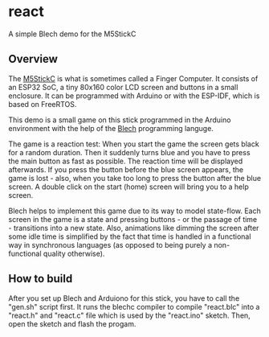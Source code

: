 # react

A simple Blech demo for the M5StickC

## Overview

The [M5StickC](https://m5stack.com/products/stick-c) is what is sometimes called a Finger Computer. It consists of an ESP32 SoC, a tiny 80x160 color LCD screen and buttons in a small enclosure. It can be programmed with Arduino or with the ESP-IDF, which is based on FreeRTOS.

This demo is a small game on this stick programmed in the Arduino environment with the help of the [Blech](https://www.blech-lang.org/) programming languge.

The game is a reaction test: When you start the game the screen gets black for a random duration. Then it suddenly turns blue and you have to press the main button as fast as possible. The reaction time will be displayed afterwards. If you press the button before the blue screen appears, the game is lost - also, when you take too long to press the button after the blue screen. A double click on the start (home) screen will bring you to a help screen.

Blech helps to implement this game due to its way to model state-flow. Each screen in the game is a state and pressing buttons - or the passage of time - transitions into a new state. Also, animations like dimming the screen after some idle time is simplified by the fact that time is handled in a functional way in synchronous languages (as opposed to being purely a non-functional quality otherwise).

## How to build

After you set up Blech and Arduiono for this stick, you have to call the "gen.sh" script first. It runs the blechc compiler to compile "react.blc" into a "react.h" and "react.c" file which is used by the 
"react.ino" sketch. Then, open the sketch and flash the progam.
